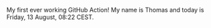 My first ever working GitHub Action!
My name is Thomas and today is Friday, 13 August, 08:22 CEST. 
